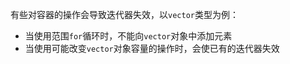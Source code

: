 有些对容器的操作会导致迭代器失效，以`vector`类型为例：

- 当使用范围`for`循环时，不能向`vector`对象中添加元素
- 当使用可能改变`vector`对象容量的操作时，会使已有的迭代器失效